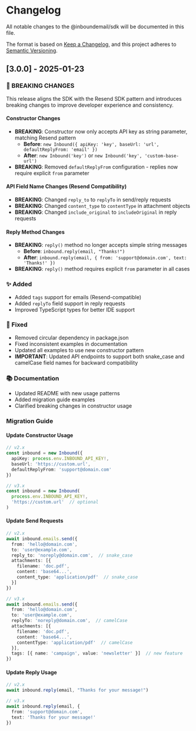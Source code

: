 # Changelog

All notable changes to the @inboundemail/sdk will be documented in this file.

The format is based on [Keep a Changelog](https://keepachangelog.com/en/1.0.0/),
and this project adheres to [Semantic Versioning](https://semver.org/spec/v2.0.0.html).

## [3.0.0] - 2025-01-23

### 🚨 BREAKING CHANGES

This release aligns the SDK with the Resend SDK pattern and introduces breaking changes to improve developer experience and consistency.

#### Constructor Changes
- **BREAKING**: Constructor now only accepts API key as string parameter, matching Resend pattern
  - **Before**: `new Inbound({ apiKey: 'key', baseUrl: 'url', defaultReplyFrom: 'email' })`
  - **After**: `new Inbound('key')` or `new Inbound('key', 'custom-base-url')`
- **BREAKING**: Removed `defaultReplyFrom` configuration - replies now require explicit `from` parameter

#### API Field Name Changes (Resend Compatibility)
- **BREAKING**: Changed `reply_to` to `replyTo` in send/reply requests
- **BREAKING**: Changed `content_type` to `contentType` in attachment objects
- **BREAKING**: Changed `include_original` to `includeOriginal` in reply requests

#### Reply Method Changes
- **BREAKING**: `reply()` method no longer accepts simple string messages
  - **Before**: `inbound.reply(email, "Thanks!")`
  - **After**: `inbound.reply(email, { from: 'support@domain.com', text: 'Thanks!' })`
- **BREAKING**: `reply()` method requires explicit `from` parameter in all cases

### ✨ Added
- Added `tags` support for emails (Resend-compatible)
- Added `replyTo` field support in reply requests
- Improved TypeScript types for better IDE support

### 🔧 Fixed
- Removed circular dependency in package.json
- Fixed inconsistent examples in documentation
- Updated all examples to use new constructor pattern
- **IMPORTANT**: Updated API endpoints to support both snake_case and camelCase field names for backward compatibility

### 📚 Documentation
- Updated README with new usage patterns
- Added migration guide examples
- Clarified breaking changes in constructor usage

### Migration Guide

#### Update Constructor Usage
```typescript
// v2.x
const inbound = new Inbound({
  apiKey: process.env.INBOUND_API_KEY!,
  baseUrl: 'https://custom.url',
  defaultReplyFrom: 'support@domain.com'
})

// v3.x
const inbound = new Inbound(
  process.env.INBOUND_API_KEY!,
  'https://custom.url'  // optional
)
```

#### Update Send Requests
```typescript
// v2.x
await inbound.emails.send({
  from: 'hello@domain.com',
  to: 'user@example.com',
  reply_to: 'noreply@domain.com',  // snake_case
  attachments: [{
    filename: 'doc.pdf',
    content: 'base64...',
    content_type: 'application/pdf'  // snake_case
  }]
})

// v3.x
await inbound.emails.send({
  from: 'hello@domain.com',
  to: 'user@example.com',
  replyTo: 'noreply@domain.com',  // camelCase
  attachments: [{
    filename: 'doc.pdf',
    content: 'base64...',
    contentType: 'application/pdf'  // camelCase
  }],
  tags: [{ name: 'campaign', value: 'newsletter' }]  // new feature
})
```

#### Update Reply Usage
```typescript
// v2.x
await inbound.reply(email, "Thanks for your message!")

// v3.x
await inbound.reply(email, {
  from: 'support@domain.com',
  text: 'Thanks for your message!'
})
```